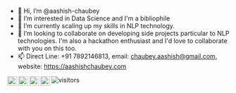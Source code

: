 - 👋 Hi, I’m @aashish-chaubey
- 👀 I’m interested in Data Science and I'm a bibliophile
- 🌱 I’m currently scaling up my skills in NLP technology.
- 💞️ I’m looking to collaborate on developing side projects particular to NLP technologies. I'm also a hackathon enthusiast and I'd love to collaborate with you on this too.
- 📫 Direct Line: +91 7892146813, email: chaubey.aashish@gmail.com, website: https://aashishchaubey.com

<a href="https://www.instagram.com/sunny._.chuabey/">
  <img align="left" alt="Aashish's Instagram" width="22px" src="https://raw.githubusercontent.com/hussainweb/hussainweb/main/icons/instagram.png" />
</a>
<a href="https://discord.gg/p7pqTt9z">
  <img align="left" alt="Aashish's Discord" width="22px" src="https://raw.githubusercontent.com/peterthehan/peterthehan/master/assets/discord.svg" />
</a>
<a href="https://twitter.com/AashishLChaubey">
  <img align="left" alt="Aashish Chaubey | Twitter" width="22px" src="https://raw.githubusercontent.com/peterthehan/peterthehan/master/assets/twitter.svg" />
</a>
<a href="https://www.linkedin.com/in/chaubey-aashish/">
  <img align="left" alt="Aashish's LinkedIN" width="22px" src="https://raw.githubusercontent.com/peterthehan/peterthehan/master/assets/linkedin.svg" />
</a>

![visitors](https://visitor-badge.glitch.me/badge?page_id=aashish-chaubey.aashish-chaubey)

<!---
aashish-chaubey/aashish-chaubey is a ✨ special ✨ repository because its `README.md` (this file) appears on your GitHub profile.
You can click the Preview link to take a look at your changes.
--->
